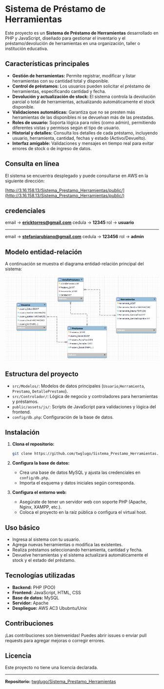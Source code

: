 # Sistema de Préstamo de Herramientas

Este proyecto es un **Sistema de Préstamo de Herramientas** desarrollado en PHP y JavaScript, diseñado para gestionar el inventario y el préstamo/devolución de herramientas en una organización, taller o institución educativa.

## Características principales

- **Gestión de herramientas:** Permite registrar, modificar y listar herramientas con su cantidad total y disponible.
- **Control de préstamos:** Los usuarios pueden solicitar el préstamo de herramientas, especificando cantidad y fecha.
- **Devolución y actualización de stock:** El sistema controla la devolución parcial o total de herramientas, actualizando automáticamente el stock disponible.
- **Validaciones automáticas:** Garantiza que no se presten más herramientas de las disponibles ni se devuelvan más de las prestadas.
- **Roles de usuario:** Soporta lógica para roles (como admin), permitiendo diferentes vistas y permisos según el tipo de usuario.
- **Historial y detalles:** Consulta los detalles de cada préstamo, incluyendo usuario, herramienta, cantidad, fechas y estado (Activo/Devuelto).
- **Interfaz amigable:** Validaciones y mensajes en tiempo real para evitar errores de stock o de ingreso de datos.

## Consulta en línea

El sistema se encuentra desplegado y puede consultarse en AWS en la siguiente dirección:

[http://3.16.158.13/Sistema_Prestamo_Herramientas/public/](http://3.16.158.13/Sistema_Prestamo_Herramientas/public/)

## credenciales 

email -> **ericktorres@gmail.com**
cedula -> **12345**
rol -> **usuario**

--------------

email -> **stefaniarubiano@gmail.com**
cedula -> **123456**
rol -> **admin**



## Modelo entidad-relación

A continuación se muestra el diagrama entidad-relación principal del sistema:

![Diagrama ER](utils/diagramaModeloEntidad.PNG)

## Estructura del proyecto

- `src/Modelos/`: Modelos de datos principales (`Usuario`,`Herramienta`, `Prestamo`, `DetallePrestamo`).
- `src/Controlador/`: Lógica de negocio y controladores para herramientas y préstamos.
- `public/assets/js/`: Scripts de JavaScript para validaciones y lógica del frontend.
- `config/db.php`: Configuración de la base de datos.

## Instalación

1. **Clona el repositorio:**
   ```bash
   git clone https://github.com/twglugo/Sistema_Prestamo_Herramientas.git
   ```
2. **Configura la base de datos:**
   - Crea una base de datos MySQL y ajusta las credenciales en `config/db.php`.
   - Importa el esquema y datos iniciales según corresponda.

3. **Configura el entorno web:**
   - Asegúrate de tener un servidor web con soporte PHP (Apache, Nginx, XAMPP, etc.).
   - Coloca el proyecto en la raíz pública o configura el virtual host.

## Uso básico

- Ingresa al sistema con tu usuario.
- Agrega nuevas herramientas o modifica las existentes.
- Realiza préstamos seleccionando herramienta, cantidad y fecha.
- Devuelve herramientas y el sistema actualizará automáticamente el stock y el estado del préstamo.

## Tecnologías utilizadas

- **Backend:** PHP (POO)
- **Frontend:** JavaScript, HTML, CSS
- **Base de datos:** MySQL
- **Servidor:** Apache 
- **Despliegue:** AWS AC3 Ububntu/Unix

## Contribuciones

¡Las contribuciones son bienvenidas! Puedes abrir issues o enviar pull requests para agregar mejoras o corregir errores.

## Licencia

Este proyecto no tiene una licencia declarada.

---

**Repositorio:** [twglugo/Sistema_Prestamo_Herramientas](https://github.com/twglugo/Sistema_Prestamo_Herramientas)

